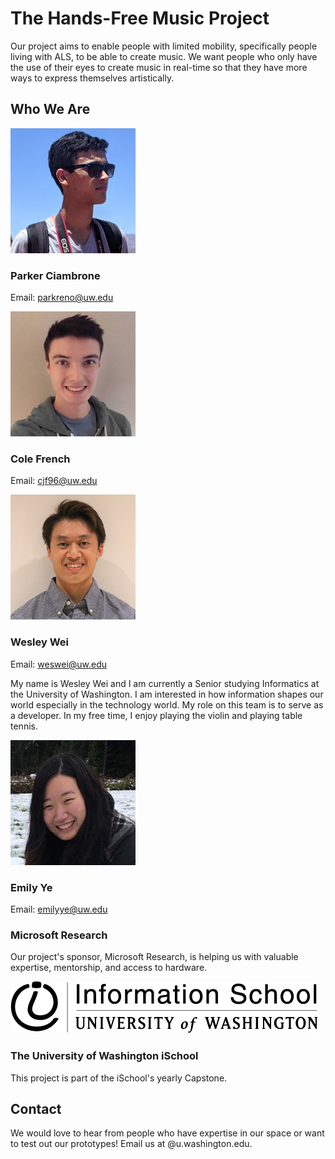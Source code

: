 # The Hands-Free Music Project

Our project aims to enable people with limited mobility, specifically people living with ALS, to be able to create music.  We want people who only have the use of their eyes to create music in real-time so that they have more ways to express themselves artistically.

## Who We Are

![](parker.png)
### Parker Ciambrone

Email: [parkreno@uw.edu](mailto:parkreno@uw.edu)


![](cole.png)
### Cole French

Email: [cjf96@uw.edu](mailto:cjf96@uw.edu)


![](wesley.png)
### Wesley Wei

Email: [weswei@uw.edu](mailto:weswei@uw.edu)

My name is Wesley Wei and I am currently a Senior studying Informatics at the University of Washington. I am interested in how information shapes our world especially in the technology world. My role on this team is to serve as a developer. In my free time, I enjoy playing the violin and playing table tennis.


![](emily.png)
### Emily Ye

Email: [emilyye@uw.edu](mailto:emilyye@uw.edu)

### Microsoft Research
Our project's sponsor, Microsoft Research, is helping us with valuable expertise, mentorship, and access to hardware.

![University of Washington Information School Logo](iSchool_Primary_Black.png)
### The University of Washington iSchool
This project is part of the iSchool's yearly Capstone.

## Contact

We would love to hear from people who have expertise in our space or want to test out our prototypes!  Email us at <alias>@u.washington.edu.
